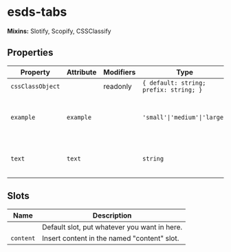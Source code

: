 # esds-tabs

**Mixins:** Slotify, Scopify, CSSClassify

## Properties

| Property         | Attribute | Modifiers | Type                                   | Default       | Description                               |
|------------------|-----------|-----------|----------------------------------------|---------------|-------------------------------------------|
| `cssClassObject` |           | readonly  | `{ default: string; prefix: string; }` |               |                                           |
| `example`        | `example` |           | `'small'\|'medium'\|'large'`           | "medium"      | Describe the prop here using JSDoc syntax |
| `text`           | `text`    |           | `string`                               | "Hello World" | The text displayed in the component       |

## Slots

| Name      | Description                                  |
|-----------|----------------------------------------------|
|           | Default slot, put whatever you want in here. |
| `content` | Insert content in the named "content" slot.  |

